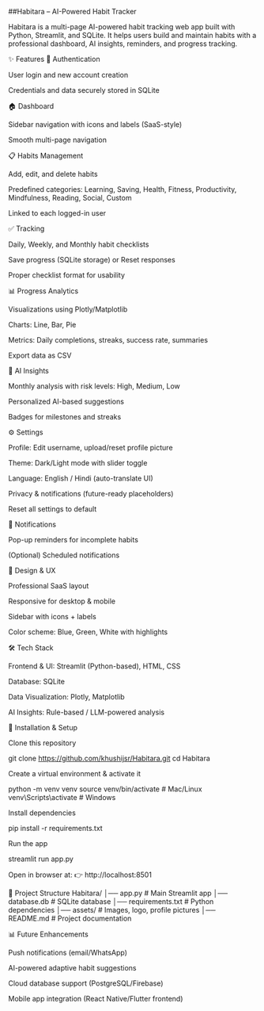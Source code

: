 ##Habitara – AI-Powered Habit Tracker

Habitara is a multi-page AI-powered habit tracking web app built with Python, Streamlit, and SQLite. It helps users build and maintain habits with a professional dashboard, AI insights, reminders, and progress tracking.

✨ Features
🔑 Authentication

User login and new account creation

Credentials and data securely stored in SQLite

🏠 Dashboard

Sidebar navigation with icons and labels (SaaS-style)

Smooth multi-page navigation

📋 Habits Management

Add, edit, and delete habits

Predefined categories: Learning, Saving, Health, Fitness, Productivity, Mindfulness, Reading, Social, Custom

Linked to each logged-in user

✅ Tracking

Daily, Weekly, and Monthly habit checklists

Save progress (SQLite storage) or Reset responses

Proper checklist format for usability

📊 Progress Analytics

Visualizations using Plotly/Matplotlib

Charts: Line, Bar, Pie

Metrics: Daily completions, streaks, success rate, summaries

Export data as CSV

🤖 AI Insights

Monthly analysis with risk levels: High, Medium, Low

Personalized AI-based suggestions

Badges for milestones and streaks

⚙️ Settings

Profile: Edit username, upload/reset profile picture

Theme: Dark/Light mode with slider toggle

Language: English / Hindi (auto-translate UI)

Privacy & notifications (future-ready placeholders)

Reset all settings to default

🔔 Notifications

Pop-up reminders for incomplete habits

(Optional) Scheduled notifications

🎨 Design & UX

Professional SaaS layout

Responsive for desktop & mobile

Sidebar with icons + labels

Color scheme: Blue, Green, White with highlights

🛠️ Tech Stack

Frontend & UI: Streamlit (Python-based), HTML, CSS

Database: SQLite

Data Visualization: Plotly, Matplotlib

AI Insights: Rule-based / LLM-powered analysis

🚀 Installation & Setup

Clone this repository

git clone https://github.com/khushijsr/Habitara.git
cd Habitara


Create a virtual environment & activate it

python -m venv venv
source venv/bin/activate    # Mac/Linux
venv\\Scripts\\activate     # Windows


Install dependencies

pip install -r requirements.txt


Run the app

streamlit run app.py


Open in browser at:
👉 http://localhost:8501

📂 Project Structure
Habitara/
│── app.py              # Main Streamlit app
│── database.db         # SQLite database
│── requirements.txt    # Python dependencies
│── assets/             # Images, logo, profile pictures
│── README.md           # Project documentation

📊 Future Enhancements

Push notifications (email/WhatsApp)

AI-powered adaptive habit suggestions

Cloud database support (PostgreSQL/Firebase)

Mobile app integration (React Native/Flutter frontend)

